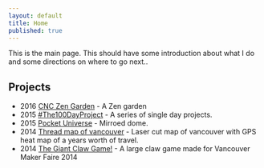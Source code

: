 ```yaml
---
layout: default
title: Home
published: true
---
```


This is the main page. This should have some introduction about what I do and some directions on where to go next..

## Projects

 - 2016 [CNC Zen Garden](/projects/2016CNCZenGarden.html) - A Zen garden 
 - 2015 [#The100DayProject](/projects/2015The100DayProject.html) - A series of single day projects. 
 - 2015 [Pocket Universe](/projects/pocketuniverse.html) - Mirroed dome.
 - 2014 [Thread map of vancouver](/projects/threadmapofvancouver.html) - Laser cut map of vancouver with GPS heat map of a years worth of travel.
 - 2014 [The Giant Claw Game!](/projects/thegiantclawgame.html) - A large claw game made for Vancouver Maker Faire 2014 
